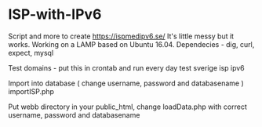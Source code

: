 # ISP-with-IPv6
Script and more to create https://ispmedipv6.se/
It's little messy but it works. Working on a LAMP based on Ubuntu 16.04.
Dependecies -
dig, curl, expect, mysql

Test domains - put this in crontab and run every day
test sverige isp ipv6

Import into database ( change username, password and databasename )
importISP.php

Put webb directory in your public_html, change loadData.php with correct username, password and databasename

